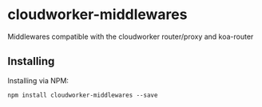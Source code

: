 # cloudworker-middlewares

Middlewares compatible with the cloudworker router/proxy and koa-router

## Installing

Installing via NPM:

```
npm install cloudworker-middlewares --save
```
